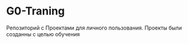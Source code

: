 # G0-Traning

Репозиторий с Проектами для личного пользования. 
Проекты были созданны с целью обучения 
